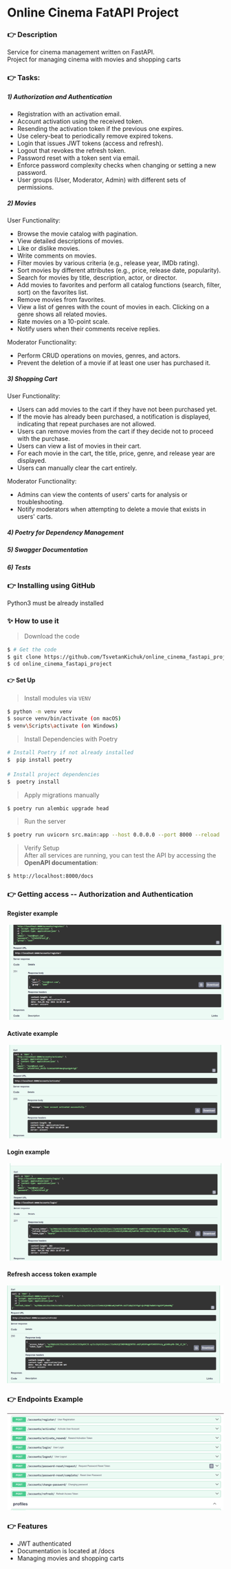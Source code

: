 # Online Cinema FatAPI Project

### 👉 Description

Service for cinema management written on FastAPI.  
Project for managing cinema with movies and shopping carts

### 👉 Tasks:
##### 1) Authorization and Authentication

* Registration with an activation email.
* Account activation using the received token.
* Resending the activation token if the previous one expires.
* Use celery-beat to periodically remove expired tokens.
* Login that issues JWT tokens (access and refresh).
* Logout that revokes the refresh token.
* Password reset with a token sent via email.
* Enforce password complexity checks when changing or setting a new password.
* User groups (User, Moderator, Admin) with different sets of permissions.

##### 2) Movies

User Functionality:
* Browse the movie catalog with pagination.
* View detailed descriptions of movies.
* Like or dislike movies.
* Write comments on movies.
* Filter movies by various criteria (e.g., release year, IMDb rating).
* Sort movies by different attributes (e.g., price, release date, popularity).
* Search for movies by title, description, actor, or director.
* Add movies to favorites and perform all catalog functions (search, filter, sort) on the favorites list.
* Remove movies from favorites.
* View a list of genres with the count of movies in each. Clicking on a genre shows all related movies.
* Rate movies on a 10-point scale.
* Notify users when their comments receive replies.

Moderator Functionality:
* Perform CRUD operations on movies, genres, and actors.
* Prevent the deletion of a movie if at least one user has purchased it.

##### 3) Shopping Cart

User Functionality:
* Users can add movies to the cart if they have not been purchased yet.
* If the movie has already been purchased, a notification is displayed,
indicating that repeat purchases are not allowed.
* Users can remove movies from the cart if they decide not to proceed with the purchase.
* Users can view a list of movies in their cart.
* For each movie in the cart, the title, price, genre, and release year are displayed.
* Users can manually clear the cart entirely.

Moderator Functionality:
* Admins can view the contents of users' carts for analysis or troubleshooting.
* Notify moderators when attempting to delete a movie that exists in users' carts.

##### 4) Poetry for Dependency Management
##### 5) Swagger Documentation
##### 6) Tests

### 👉 Installing using GitHub

Python3 must be already installed

### ✨ How to use it

> Download the code 
```bash
$ # Get the code
$ git clone https://github.com/TsvetanKichuk/online_cinema_fastapi_project
$ cd online_cinema_fastapi_project
```

#### 👉 Set Up

> Install modules via `VENV`
```bash
$ python -m venv venv
$ source venv/bin/activate (on macOS)
$ venv\Scripts\activate (on Windows)
```

> Install Dependencies with Poetry
```bash
# Install Poetry if not already installed
$  pip install poetry

# Install project dependencies
$  poetry install
```

> Apply migrations manually
```bash
$ poetry run alembic upgrade head
```

> Run the server
```bash
$ poetry run uvicorn src.main:app --host 0.0.0.0 --port 8000 --reload
```

> Verify Setup      
After all services are running, you can test the API by accessing the **OpenAPI documentation**:

```bash
$ http://localhost:8000/docs
```

### 👉 Getting access -- Authorization and Authentication

#### Register example
![Register Example Success](src/media/register_succes.png)
#### Activate example
![Activate Example Success](src/media/activate_success.png)
#### Login example
![Login Example Success](src/media/login_success.png)
#### Refresh access token example
![Refresh Access Token Example Success](src/media/refresh_token_success.png)
### 👉 Endpoints Example
![Endpoints Example](src/media/endpoints_example.png)

### 👉 Features

* JWT authenticated
* Documentation is located at /docs
* Managing movies and shopping carts